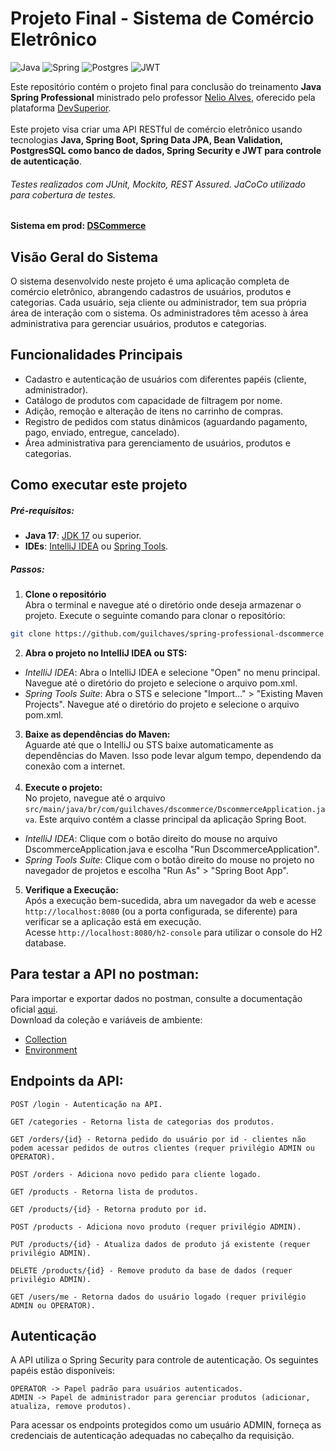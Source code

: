 #   Projeto Final - Sistema de Comércio Eletrônico

![Java](https://img.shields.io/badge/java-%23ED8B00.svg?style=for-the-badge&logo=openjdk&logoColor=white)
![Spring](https://img.shields.io/badge/spring-%236DB33F.svg?style=for-the-badge&logo=spring&logoColor=white)
![Postgres](https://img.shields.io/badge/postgres-%23316192.svg?style=for-the-badge&logo=postgresql&logoColor=white)
![JWT](https://img.shields.io/badge/JWT-black?style=for-the-badge&logo=JSON%20web%20tokens)


Este repositório contém o projeto final para conclusão do treinamento **Java Spring Professional** ministrado pelo
professor [Nelio Alves](https://www.udemy.com/user/nelio-alves/), oferecido pela plataforma [DevSuperior](https://devsuperior.com.br/).</br></br>
Este projeto visa criar uma API RESTful de comércio
eletrônico usando tecnologias **Java, Spring Boot, Spring Data JPA, Bean Validation, PostgresSQL como banco de dados, Spring Security e JWT para controle de autenticação**.</br>

###### Testes realizados com JUnit, Mockito, REST Assured. JaCoCo utilizado para cobertura de testes.

**Sistema em prod: [DSCommerce](https://dscommerce.onrender.com/products)**

## Visão Geral do Sistema
O sistema desenvolvido neste projeto é uma aplicação completa de comércio eletrônico,
abrangendo cadastros de usuários, produtos e categorias. Cada usuário, seja cliente ou administrador,
tem sua própria área de interação com o sistema. Os administradores têm acesso à área administrativa para gerenciar
usuários, produtos e categorias.


## Funcionalidades Principais

- Cadastro e autenticação de usuários com diferentes papéis (cliente, administrador).
- Catálogo de produtos com capacidade de filtragem por nome.
- Adição, remoção e alteração de itens no carrinho de compras.
- Registro de pedidos com status dinâmicos (aguardando pagamento, pago, enviado, entregue, cancelado).
- Área administrativa para gerenciamento de usuários, produtos e categorias.

## Como executar este projeto
##### Pré-requisitos:
- **Java 17**: [JDK 17](https://www.oracle.com/java/technologies/downloads/) ou superior.
- **IDEs**: [IntelliJ IDEA](https://www.jetbrains.com/idea/download/) ou [Spring Tools](https://spring.io/tools).

##### Passos:

1. **Clone o repositório**</br>
Abra o terminal e navegue até o diretório onde deseja armazenar o projeto. Execute o seguinte comando para clonar o repositório:

```bash
git clone https://github.com/guilchaves/spring-professional-dscommerce.git
```
2. **Abra o projeto no IntelliJ IDEA ou STS:**</br>
- _IntelliJ IDEA_: Abra o IntelliJ IDEA e selecione "Open" no menu principal. Navegue até o diretório do projeto e selecione o arquivo pom.xml.
- _Spring Tools Suite_: Abra o STS e selecione "Import...​" > "Existing Maven Projects". Navegue até o diretório do projeto e selecione o arquivo pom.xml.

3. **Baixe as dependências do Maven:**</br>
Aguarde até que o IntelliJ ou STS baixe automaticamente as dependências do Maven. Isso pode levar algum tempo, dependendo da conexão com a internet.</br></br>
4. **Execute o projeto:**</br>
No projeto, navegue até o arquivo `src/main/java/br/com/guilchaves/dscommerce/DscommerceApplication.java`. Este arquivo contém 
a classe principal da aplicação Spring Boot.</br>
- _IntelliJ IDEA_: Clique com o botão direito do mouse no arquivo DscommerceApplication.java e escolha "Run DscommerceApplication".
- _Spring Tools Suite_: Clique com o botão direito do mouse no projeto no navegador de projetos e escolha "Run As" > "Spring Boot App".

5. **Verifique a Execução:**</br>
Após a execução bem-sucedida, abra um navegador da web e acesse `http://localhost:8080` (ou a porta configurada, se diferente) para verificar se a aplicação está em execução.</br>
Acesse `http://localhost:8080/h2-console` para utilizar o console do H2 database.</br>


## Para testar a API no postman:
Para importar e exportar dados no postman, consulte a documentação oficial [aqui](https://learning.postman.com/docs/getting-started/importing-and-exporting/importing-data/).
</br>
Download da coleção e variáveis de ambiente:
- [Collection](https://drive.google.com/file/d/1TjBh5Nu5znqEB-umnf304MMHe8USVLdj/view?usp=sharing)
- [Environment](https://drive.google.com/file/d/1_L1r4OSXcIJVxGzq-vGHYYP8CpoD5fhD/view?usp=sharing)
 
## Endpoints da API:

```
POST /login - Autenticação na API.

GET /categories - Retorna lista de categorias dos produtos.

GET /orders/{id} - Retorna pedido do usuário por id - clientes não podem acessar pedidos de outros clientes (requer privilégio ADMIN ou OPERATOR).

POST /orders - Adiciona novo pedido para cliente logado.

GET /products - Retorna lista de produtos.

GET /products/{id} - Retorna produto por id.

POST /products - Adiciona novo produto (requer privilégio ADMIN).

PUT /products/{id} - Atualiza dados de produto já existente (requer privilégio ADMIN).

DELETE /products/{id} - Remove produto da base de dados (requer privilégio ADMIN).

GET /users/me - Retorna dados do usuário logado (requer privilégio ADMIN ou OPERATOR).
```

## Autenticação
A API utiliza o Spring Security para controle de autenticação. Os seguintes papéis estão disponíveis:
```
OPERATOR -> Papel padrão para usuários autenticados.
ADMIN -> Papel de administrador para gerenciar produtos (adicionar, atualiza, remove produtos). 
```
Para acessar os endpoints protegidos como um usuário ADMIN, forneça as credenciais de autenticação adequadas no cabeçalho da requisição.

